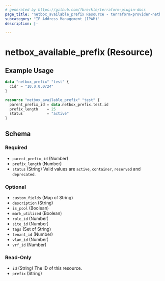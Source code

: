 ```yaml
---
# generated by https://github.com/fbreckle/terraform-plugin-docs
page_title: "netbox_available_prefix Resource - terraform-provider-netbox"
subcategory: "IP Address Management (IPAM)"
description: |-
  
---
```


# netbox_available_prefix (Resource)



## Example Usage

```terraform
data "netbox_prefix" "test" {
  cidr = "10.0.0.0/24"
}

resource "netbox_available_prefix" "test" {
  parent_prefix_id = data.netbox_prefix.test.id
  prefix_length    = 25
  status           = "active"
}
```

<!-- schema generated by tfplugindocs -->
## Schema

### Required

- `parent_prefix_id` (Number)
- `prefix_length` (Number)
- `status` (String) Valid values are `active`, `container`, `reserved` and `deprecated`.

### Optional

- `custom_fields` (Map of String)
- `description` (String)
- `is_pool` (Boolean)
- `mark_utilized` (Boolean)
- `role_id` (Number)
- `site_id` (Number)
- `tags` (Set of String)
- `tenant_id` (Number)
- `vlan_id` (Number)
- `vrf_id` (Number)

### Read-Only

- `id` (String) The ID of this resource.
- `prefix` (String)



